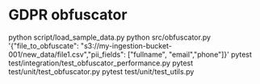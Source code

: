 # GDPR obfuscator


python script/load_sample_data.py
python src/obfuscator.py '{"file_to_obfuscate": "s3://my-ingestion-bucket-001/new_data/file1.csv","pii_fields": ["fullname", "email","phone"]}'
pytest test/integration/test_obfuscator_performance.py 
pytest test/unit/test_obfuscator.py
pytest test/unit/test_utils.py